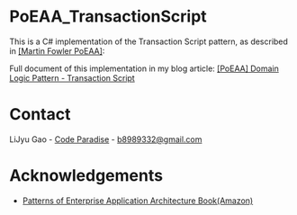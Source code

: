 # PoEAA_TransactionScript

This is a C# implementation of the Transaction Script pattern, as described in
[\[Martin Fowler PoEAA\]](https://martinfowler.com/eaaCatalog/transactionScript.html):

Full document of this implementation in my blog article: [[PoEAA] Domain Logic Pattern - Transaction Script](https://glj8989332.blogspot.com/2021/05/poeaa-domain-logic-pattern-transaction.html)

# Contact

LiJyu Gao - [Code Paradise](http://glj8989332.blogspot.com/) - b8989332@gmail.com


# Acknowledgements
* [Patterns of Enterprise Application Architecture Book(Amazon)](https://www.amazon.com/Patterns-Enterprise-Application-Architecture-Martin/dp/0321127420?&linkCode=ll1&tag=&linkId=cbd977b2fdd864da1d4d9ad1c5432151&language=zh_TW&ref_=as_li_ss_tl)
